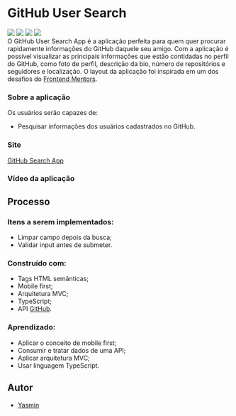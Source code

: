 # GitHub User Search
 <div>
 <img src="https://img.shields.io/badge/-HTML-orange" target="_blank">
 <img src="https://img.shields.io/badge/-CSS-blue" target="_blank">
 <img src="https://img.shields.io/badge/-TypeScript-blue" target="_blank">
 <img src="https://img.shields.io/badge/-Em%20desenvolvimento-success" target="_blank">
 </div>
 O GitHub User Search App é a aplicação perfeita para quem quer procurar rapidamente informações do GitHub daquele seu amigo. Com a aplicação é possível visualizar as principais informações que estão contidadas no perfil do GitHub, como foto de perfil, descrição da bio, número de repositórios e seguidores e localização. O layout da aplicação foi inspirada em um dos desafios do <a href="https://www.frontendmentor.io/challenges/github-user-search-app-Q09YOgaH6" target="_blank">Frontend Mentors</a>.
 
 <h3>Sobre a aplicação</h3>
 <p>Os usuários serão capazes de:</p>
 <ul>
 <li>Pesquisar informações dos usuários cadastrados no GitHub.</li>
 </ul>
 <h3>Site</h3>
 <a href="https://yasmingonc.github.io/github-user/dist/index.html" target="_blank">GitHub Search App</a>
 <h3>Vídeo da aplicação</h3>
 
 <h2> Processo </h2>
 <h3>Itens a serem implementados:</h3>
 <ul>
 <li>Limpar campo depois da busca;</li>
 <li>Validar input antes de submeter.</li>
 </ul>
 <h3>Construído com:</h3>
 <ul>
 <li>Tags HTML semânticas;</li>
 <li>Mobile first;</li>
 <li>Arquitetura MVC;</li>
 <li>TypeScript;</li>
 <li>API <a href="https://docs.github.com/en/rest/users#get-a-user" target="_blank">GitHub</a>.</li>
 </ul>
 <h3>Aprendizado:</h3>
 <ul>
 <li>Aplicar o conceito de mobile first;</li>
 <li>Consumir e tratar dados de uma API;</li>
 <li>Aplicar arquitetura MVC;</li>
 <li>Usar linguagem TypeScript.</li>
 </ul>
 <h2> Autor </h2>
 <ul>
 <li><a href="https://www.linkedin.com/in/yasmin-goncalves/" target="_blank">Yasmin</a></li>
 </ul>
